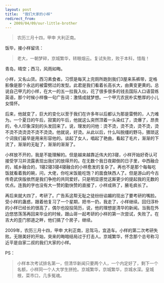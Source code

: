 ```yaml
---
layout: post
title:  "我们大家的小样"
redirect_from:
  - 2009/04/09/our-little-brother
---
```


> 农历三月十四，甲申   大利正南。

饭毕，接小样留讯：

> 老大，一朝梦碎，京城繁华，转眼烟云。复试失败，败于本科，惜哉！

青岛，晴空；西习，风雨如晦。

小样，又名山货。西习素食者。习惯是每天上完厕所跑到我们3屋来系裤带，定格影像是那个永远的被雷劈过的发型。此君是我们看着长高长大，由黄变更黄的。总说自己甲亢的小样，在大一的五一拉我入伙，花了很多很多的钱去国际人口语营练英语，那个时候小样像一句广告词：激情成就梦想。一个甲亢农民朴实憨厚的小儿女情怀。

后来，他就变了，巨大的变化以至于我们在许多年以后都认为那是雷劈的，人力难为。一个夏日的午后，寂寞的午后，他就这么突然顶着一头染红了，烫爆了，昂贵的，令人印象深刻的头发回来了。说，理发的问他：烫不烫，烫不烫，烫不烫，烫不烫不烫烫烫不烫不烫烫。他就说，好烫。从此以后，什么叫脱缰的野马，猥琐这个词我们最早是用来形容他的。谈起了女人，唱起了艳曲，看起了毛片，渐渐的下流了，渐渐的无耻了，渐渐的渐渐了。

小样放不开的，我是不能理解的。但是越来越靠近伟大的3寝，小样开始好奇认可接受学习并流露表现出我们的放得开的。在无数个我日夜颠倒的日子里，中西融合的，城乡融合的，1寝2寝3寝4寝融合的小样愈发的复杂了。再也不是那个每每吃饭就看着我的碗，问，大佬，你吃米饭能吃饱？的面食陕西人了。但是游山的今古传奇武侠版依然是我们争抢的共同爱好。只是明显感觉这厮更少的提起我的无数的优点。连我的字也没有大一赞的勤快赞的直接了，小样成熟了，腋毛疯长了。

再后来就大四了，考研了。广告系这帮无耻之徒纷纷谄媚的现出了要考研的嘴脸。受小样的蛊惑，跟着他复习了一个星期，把书一扔，我走了，小样继续。回归淳朴的小样已经长的很高了，偶尔也投投简历，说，他的理想是清华的新闻。当我在外边悠悠荡荡再回来毕业的时候，跟山哥一起考研的小样的第一次尝试，失败了。在吉大的歪门邪道之畔，他们搞了个房子，继续。

2009年，农历三月十四，甲申   大利正南，忌驾马，宜造车。小样的第二次考研失败。无限美好的开始，突来的晦暗结局过于打击人。京城繁华，怀念那个总号称习近平是自家二叔的我们大家的小样。



PS：

> 小样本次考试排名第一，但清华新闻只要两个人，一个内定好了，剩下一个名额，小样同一个人大学生拼抢。京城繁华，京城繁华，京城水深。皇城根，菜市口，几多冤魂。
